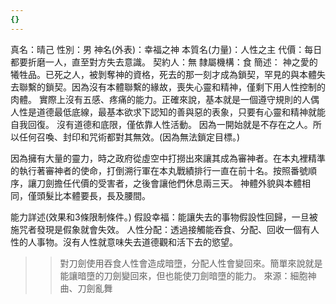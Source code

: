 ```yaml
---
{}
---
```

真名：晴己
性別：男
神名(外表)：幸福之神
本質名(力量)：人性之主
代價：每日都要折磨一人，直至對方失去意識。
契約人：無
隸屬機構：食
簡述：
神之愛的犧牲品。已死之人，被剝奪神的資格，死去的那一刻才成為鎖契，罕見的與本體失去聯繫的鎖契。因為沒有本體聯繫的緣故，喪失心靈和精神，僅剩下用人性控制的肉體。
實際上沒有五感、疼痛的能力。正確來說，基本就是一個遵守規則的人偶
人性是道德最低底線，最基本欲求下認知的善與惡的表象，只要有心靈和精神就能自我回復。
沒有道德和底限，僅依靠人性活動。
因為一開始就是不存在之人。所以任何召喚、封印和咒術都對其無效。(因為無法鎖定目標。)

因為擁有大量的靈力，時之政府從虛空中打撈出來讓其成為審神者。在本丸裡精準的執行著審神者的使命，打倒溯行軍在本丸戰績排行一直在前十名。按照番號順序，讓刀劍擔任代價的受害者，之後會讓他們休息兩三天。
神體外貌與本體相同，僅頭髮比本體要長，長及腰間。

能力詳述(效果和3條限制條件。)
假設幸福：能讓失去的事物假設性回歸，一旦被施咒者發現是假象就會失效。
人性分配：透過接觸能吞食、分配、回收一個有人性的人事物。沒有人性就意味失去道德觀和活下去的慾望。
>>對刀劍使用吞食人性會造成暗墮，分配人性會變回來。簡單來說就是能讓暗墮的刀劍變回來，但也能使刀劍暗墮的能力。
來源：細胞神曲、刀劍亂舞
